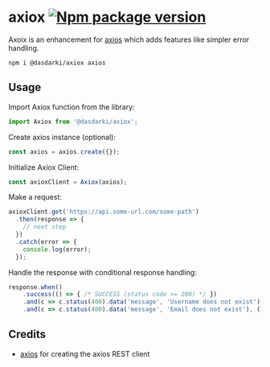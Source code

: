 # axiox [![Npm package version](https://badgen.net/npm/v/@dasdarki/axiox)](https://npmjs.com/package/@dasdarki/axiox)
Axoix is an enhancement for [axios](https://github.com/axios/axios) which adds features like simpler error handling.

```shell
npm i @dasdarki/axiox axios
```

## Usage
Import Axiox function from the library:
```js
import Axiox from '@dasdarki/axiox';
```

Create axios instance (optional):
```js
const axios = axios.create({});
```

Initialize Axiox Client:
```js
const axioxClient = Axiox(axios);
```

Make a request:
```js
axioxClient.get('https://api.some-url.com/some-path')
  .then(response => {
    // next step
  })
  .catch(error => {
    console.log(error);
  });
```

Handle the response with conditional response handling:
```js
response.when()
    .success(() => { /* SUCCESS (status code >= 200) */ })
    .and(c => c.status(400).data('message', 'Username does not exist'), () => { /* BAD REQUEST */ })
    .and(c => c.status(400).data('message', 'Email does not exist'), () => { /* BAD REQUEST */ })
```

## Credits
- [axios](https://github.com/axios) for creating the axios REST client
